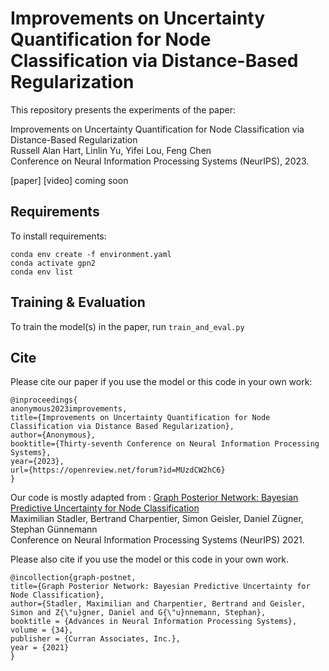 # Improvements on Uncertainty Quantification for Node Classification via Distance-Based Regularization

This repository presents the experiments of the paper: 

Improvements on Uncertainty Quantification for Node Classification via Distance-Based Regularization<br>
Russell Alan Hart, Linlin Yu, Yifei Lou, Feng Chen <br>
Conference on Neural Information Processing Systems (NeurIPS), 2023. 

[paper] [video] coming soon

## Requirements

To install requirements:

```setup
conda env create -f environment.yaml
conda activate gpn2
conda env list
```

## Training & Evaluation

To train the model(s) in the paper, run `train_and_eval.py`

## Cite
Please cite our paper if you use the model or this code in your own work:
```
@inproceedings{
anonymous2023improvements,
title={Improvements on Uncertainty Quantification for Node Classification via Distance Based Regularization},
author={Anonymous},
booktitle={Thirty-seventh Conference on Neural Information Processing Systems},
year={2023},
url={https://openreview.net/forum?id=MUzdCW2hC6}
}
```
Our code is mostly adapted from :
[Graph Posterior Network: Bayesian Predictive Uncertainty for Node Classification](https://arxiv.org/pdf/2110.14012.pdf)<br>
Maximilian Stadler, Bertrand Charpentier, Simon Geisler, Daniel Zügner, Stephan Günnemann<br>
Conference on Neural Information Processing Systems (NeurIPS) 2021.

Please also cite if you use the model or this code in your own work.

```
@incollection{graph-postnet,
title={Graph Posterior Network: Bayesian Predictive Uncertainty for Node Classification},
author={Stadler, Maximilian and Charpentier, Bertrand and Geisler, Simon and Z{\"u}gner, Daniel and G{\"u}nnemann, Stephan},
booktitle = {Advances in Neural Information Processing Systems},
volume = {34},
publisher = {Curran Associates, Inc.},
year = {2021}
}
```
